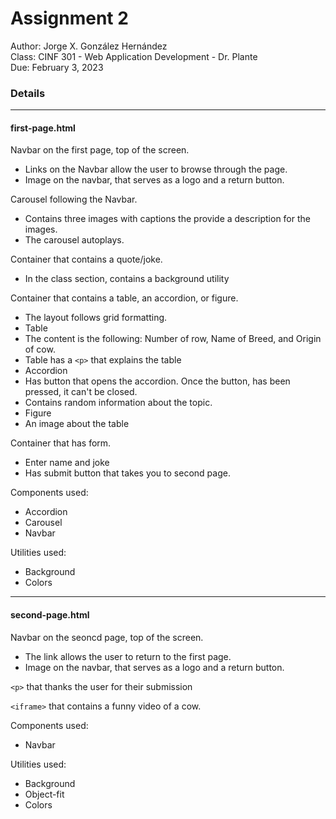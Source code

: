 # Assignment 2

Author: Jorge X. González Hernández  
Class: CINF 301 - Web Application Development - Dr. Plante  
Due: February 3, 2023  

### Details

------------


#### first-page.html
Navbar on the first page, top of the screen.  
- Links on the Navbar allow the user to browse through the page.
- Image on the navbar, that serves as a logo and a return button.

Carousel following the Navbar.  
- Contains three images with captions the provide a description for the images.
- The carousel autoplays.  

Container that contains a quote/joke. 
- In the class section, contains a background utility

Container that contains a table, an accordion, or figure.
- The layout follows grid formatting.
- Table
 - The content is the following: Number of row, Name of Breed, and Origin of cow.
 - Table has a `<p>` that explains the table
- Accordion
 - Has button that opens the accordion. Once the button, has been pressed, it can't be closed. 
 - Contains random information about the topic.
- Figure
 - An image about the table

Container that has form.
- Enter name and joke
- Has submit button that takes you to second page.

Components used:
- Accordion
- Carousel
- Navbar

Utilities used:
- Background
- Colors

------------


#### second-page.html
Navbar on the seoncd page, top of the screen.  
- The link allows the user to return to the first page.
- Image on the navbar, that serves as a logo and a return button.

`<p>` that thanks the user for their submission

`<iframe>` that contains a funny video of a cow. 

Components used:
- Navbar

Utilities used:
- Background
- Object-fit
- Colors
